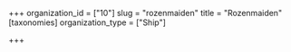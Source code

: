 +++
organization_id = ["10"]
slug = "rozenmaiden"
title = "Rozenmaiden"
[taxonomies]
organization_type = ["Ship"]

+++


